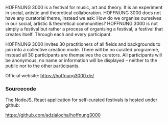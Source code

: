 HOFFNUNG 3000 is a festival for music, art and theory. It is an experiment in social, artistic and theoretical collaboration. HOFFNUNG 3000 does not have any curatorial theme, instead we ask: How do we organise ourselves in our social, artistic & theoretical communities? HOFFNUNG 3000 is not simply a festival but rather a process of organising a festival, a festival that creates itself. Through each and every participant.

HOFFNUNG 3000 invites 30 practitioners of all fields and backgrounds to join into a collective creation mode. There will be no curated programme, instead all 30 participants are themselves the curators. All participants will be anonymous, no name or information will be displayed – neither to the public nor to the other participants.

Official website: https://hoffnung3000.de/

### Sourcecode

The NodeJS, React application for self-curated festivals is hosted under github:

https://github.com/adzialocha/hoffnung3000
